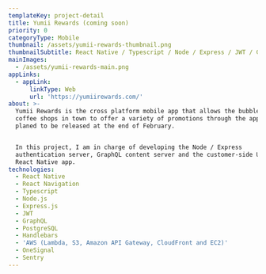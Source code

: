 ```yaml
---
templateKey: project-detail
title: Yumii Rewards (coming soon)
priority: 0
categoryType: Mobile
thumbnail: /assets/yumii-rewards-thumbnail.png
thumbnailSubtitle: React Native / Typescript / Node / Express / JWT / GraphQL / PostgreSQL / AWS
mainImages:
  - /assets/yumii-rewards-main.png
appLinks:
  - appLink:
      linkType: Web
      url: 'https://yumiirewards.com/'
about: >-
  Yumii Rewards is the cross platform mobile app that allows the bubble tea /
  coffee shops in town to offer a variety of promotions through the app. It is
  planed to be released at the end of February.


  In this project, I am in charge of developing the Node / Express
  authentication server, GraphQL content server and the customer-side UI of the
  React Native app.
technologies:
  - React Native
  - React Navigation
  - Typescript
  - Node.js
  - Express.js
  - JWT
  - GraphQL
  - PostgreSQL
  - Handlebars
  - 'AWS (Lambda, S3, Amazon API Gateway, CloudFront and EC2)'
  - OneSignal
  - Sentry
---
```



